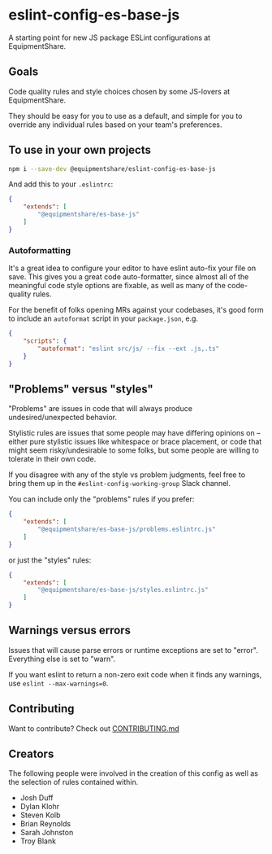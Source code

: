 # eslint-config-es-base-js

A starting point for new JS package ESLint configurations at EquipmentShare.

## Goals

Code quality rules and style choices chosen by some JS-lovers at EquipmentShare.

They should be easy for you to use as a default, and simple for you to override any individual rules based on your team's preferences.

## To use in your own projects

```sh
npm i --save-dev @equipmentshare/eslint-config-es-base-js
```

And add this to your `.eslintrc`:

```json
{
	"extends": [
		"@equipmentshare/es-base-js"
	]
}
```

### Autoformatting

It's a great idea to configure your editor to have eslint auto-fix your file on save.  This gives you a great code auto-formatter, since almost all of the meaningful code style options are fixable, as well as many of the code-quality rules.

For the benefit of folks opening MRs against your codebases, it's good form to include an `autoformat` script in your `package.json`, e.g.

```json
{
	"scripts": {
		"autoformat": "eslint src/js/ --fix --ext .js,.ts"
	}
}
```

## "Problems" versus "styles"

"Problems" are issues in code that will always produce undesired/unexpected behavior.

Stylistic rules are issues that some people may have differing opinions on – either pure stylistic issues like whitespace or brace placement, or code that might seem risky/undesirable to some folks, but some people are willing to tolerate in their own code.

If you disagree with any of the style vs problem judgments, feel free to bring them up in the `#eslint-config-working-group` Slack channel.

You can include only the "problems" rules if you prefer:

```json
{
	"extends": [
		"@equipmentshare/es-base-js/problems.eslintrc.js"
	]
}
```

or just the "styles" rules:

```json
{
	"extends": [
		"@equipmentshare/es-base-js/styles.eslintrc.js"
	]
}
```

## Warnings versus errors

Issues that will cause parse errors or runtime exceptions are set to "error".  Everything else is set to "warn".

If you want eslint to return a non-zero exit code when it finds any warnings, use `eslint --max-warnings=0`.


## Contributing

Want to contribute? Check out [CONTRIBUTING.md](./CONTRIBUTING.md)

## Creators

The following people were involved in the creation of this config as well as the selection of rules contained within.

- Josh Duff
- Dylan Klohr
- Steven Kolb
- Brian Reynolds
- Sarah Johnston
- Troy Blank
